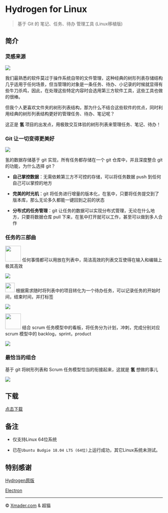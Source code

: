 # Hydrogen for Linux

> 基于 Git 的 笔记、任务、待办 管理工具 (Linux移植版)

## 简介

### 灵感来源 

![](http://origingroup.tech/imgs/sec1-branding.png)

我们最熟悉的软件莫过于操作系统自带的文件管理，这种经典的树形列表存储结构几乎适用于任何场景，但当管理的对象是一条任务、待办、小记录的时候就显得有些牛刀杀鸡，因此，在处理这些特定内容时会选用第三方软件工具，这些工具也做的很棒。

但我个人更喜欢文件夹的树形列表结构，那为什么不结合这些软件的优点，同时利用经典的树形列表结构更好的管理任务、待办、笔记呢？

这正是 **氢** 项目的出发点，用极致交互体验的树形列表来管理任务、笔记、待办！

### Git 让一切变得更美好 

![](http://origingroup.tech/imgs/history.png)

氢的数据存储基于 git 实现，所有任务都存储在一个 git 仓库中，并且深度整合 git 的功能，为什么选择 git？

* **自己掌控数据**：无需依赖第三方不可控的存储，可以将任务数据 push 到任何自己可以掌控的地方

* **完美的时光机**：git 将任务进行增量的版本化，在氢中，只要将任务提交到了版本库，那么无论多久都能一键回到之前的状态

* **分布式的任务管理**：git 让任务的数据可以实现分布式管理，无论在什么地方，只要将数据仓库 pull 下来，在氢中打开就可以工作，甚至可以做到多人合作

### 任务的三部曲 

<img src="http://origingroup.tech/imgs/task-step-1.png" style="width: 50px;"> 任何事情都可以用放在列表中，简洁高效的列表交互使得在输入和编辑上极其高效

![](http://origingroup.tech/imgs/flowy.png)

<img src="http://origingroup.tech/imgs/task-step-2.png" style="width: 30px;"> 根据需求随时将列表中的项目转化为一个待办任务，可以记录任务的开始时间，结束时间，并打标签

![](http://origingroup.tech/imgs/detail.png)

<img src="http://origingroup.tech/imgs/task-step-3.png" style="width: 50px;"> 结合 scrum 任务模型中的看板，将任务分为计划，冲刺，完成分别对应 scrum 模型中的 backlog，sprint，product

![](http://origingroup.tech/imgs/kanban.png)

### 最恰当的组合 

基于 git 将树形列表和 Scrum 任务模型恰当的衔接起来，这就是 **氢** 想做的事儿 

![](http://origingroup.tech/imgs/main.png)

## 下载

[点击下载](https://xmader.oss-cn-shanghai.aliyuncs.com/hydrogen_linux-master.zip)

## 备注

* 仅支持Linux 64位系统

* 已在`Ubuntu Budgie 18.04 LTS (64位)`上运行成功，其它Linux系统未测试。

## 特别感谢

[Hydrogen原版](http://origingroup.tech)

[Electron](https://electronjs.org/)

---

© [Xmader.com](https://www.xmader.com/) & 超猫
